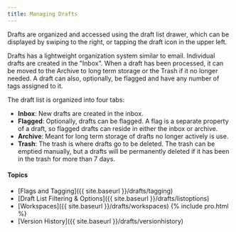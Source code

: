 ```yaml
---
title: Managing Drafts
---
```


Drafts are organized and accessed using the draft list drawer, which can be displayed by swiping to the right, or tapping the draft icon in the upper left.

Drafts has a lightweight organization system similar to email. Individual drafts are created in the "Inbox". When a draft has been processed, it can be moved to the Archive to long term storage or the Trash if it no longer needed. A draft can also, optionally, be flagged and have any number of tags assigned to it.

The draft list is organized into four tabs:

- **Inbox**: New drafts are created in the inbox.
- **Flagged**: Optionally, drafts can be flagged. A flag is a separate property of a draft, so flagged drafts can reside in either the inbox or archive.
- **Archive**: Meant for long term storage of drafts no longer actively is use.
- **Trash**: The trash is where drafts go to be deleted. The trash can be emptied manually, but a drafts will be permanently deleted if it has been in the trash for more than 7 days.

#### Topics

- [Flags and Tagging]({{ site.baseurl }}/drafts/tagging)
- [Draft List Filtering & Options]({{ site.baseurl }}/drafts/listoptions)
- [Workspaces]({{ site.baseurl }}/drafts/workspaces) {% include pro.html %}
- [Version History]({{ site.baseurl }}/drafts/versionhistory)
